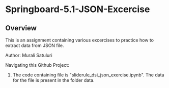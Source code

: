 # Springboard-5.1-JSON-Excercise
## Overview

This is an assignment containing various excercises to practice how to extract data from JSON file.

Author: Murali Satuluri

Navigating this Github Project:

1. The code containing file is "sliderule_dsi_json_exercise.ipynb". The data for the file is present in the folder data.
